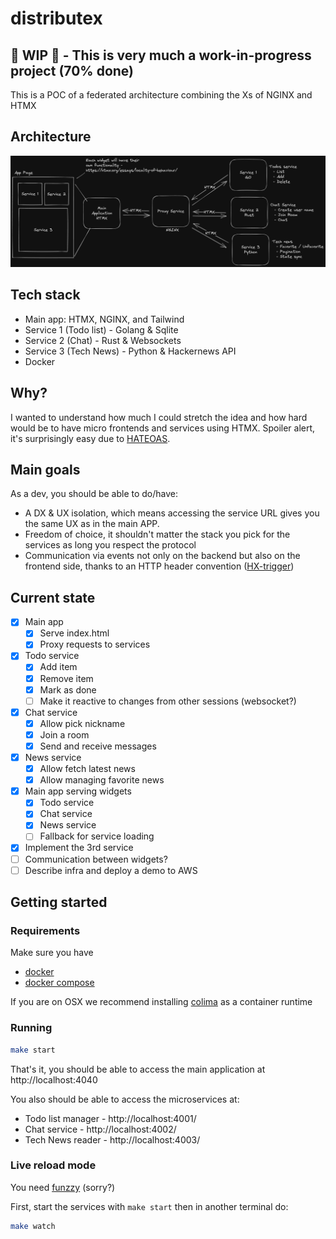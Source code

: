 # distributex

## 🚧 WIP 🚧 - This is very much a work-in-progress project (70% done)

This is a POC of a federated architecture combining the Xs of NGINX and HTMX

## Architecture

![Architecture](/architecture.png?raw=true "architecture diagram")

## Tech stack

 - Main app: HTMX, NGINX, and Tailwind
 - Service 1 (Todo list) - Golang & Sqlite
 - Service 2 (Chat) - Rust & Websockets
 - Service 3 (Tech News) - Python & Hackernews API
 - Docker 
 
## Why?

I wanted to understand how much I could stretch the idea and how hard would be to have micro frontends and services using 
HTMX. Spoiler alert, it's surprisingly easy due to [HATEOAS](https://htmx.org/essays/hateoas/).

## Main goals

As a dev, you should be able to do/have:

 - A DX & UX isolation, which means accessing the service URL gives you the same UX as in the main APP.
 - Freedom of choice, it shouldn't matter the stack you pick for the services as long you respect the protocol
 - Communication via events not only on the backend but also on the frontend side, thanks to an HTTP header convention ([HX-trigger](https://htmx.org/headers/hx-trigger/))

## Current state

 - [x] Main app
   - [x] Serve index.html 
   - [x] Proxy requests to services
 - [x] Todo service
   - [x] Add item
   - [x] Remove item
   - [x] Mark as done
   - [ ] Make it reactive to changes from other sessions (websocket?)
 - [x] Chat service 
   - [x] Allow pick nickname
   - [x] Join a room
   - [x] Send and receive messages
 - [x] News service
   - [x] Allow fetch latest news
   - [x] Allow managing favorite news
 - [x] Main app serving widgets
   - [x] Todo service
   - [x] Chat service
   - [x] News service
   - [ ] Fallback for service loading
 - [x] Implement the 3rd service 
 - [ ] Communication between widgets?
 - [ ] Describe infra and deploy a demo to AWS

## Getting started

### Requirements

Make sure you have 
 - [docker](https://docs.docker.com/engine/install/)
 - [docker compose](https://docs.docker.com/compose/install/)

If you are on OSX we recommend installing [colima](https://github.com/abiosoft/colima) as a container runtime

### Running

```bash
make start
```

That's it, you should be able to access the main application at http://localhost:4040

You also should be able to access the microservices at:
  - Todo list manager - http://localhost:4001/
  - Chat service - http://localhost:4002/
  - Tech News reader - http://localhost:4003/

### Live reload mode

You need [funzzy](https://github.com/cristianoliveira/funzzy) (sorry?)

First, start the services with `make start` then in another terminal do:

```bash
make watch
```
